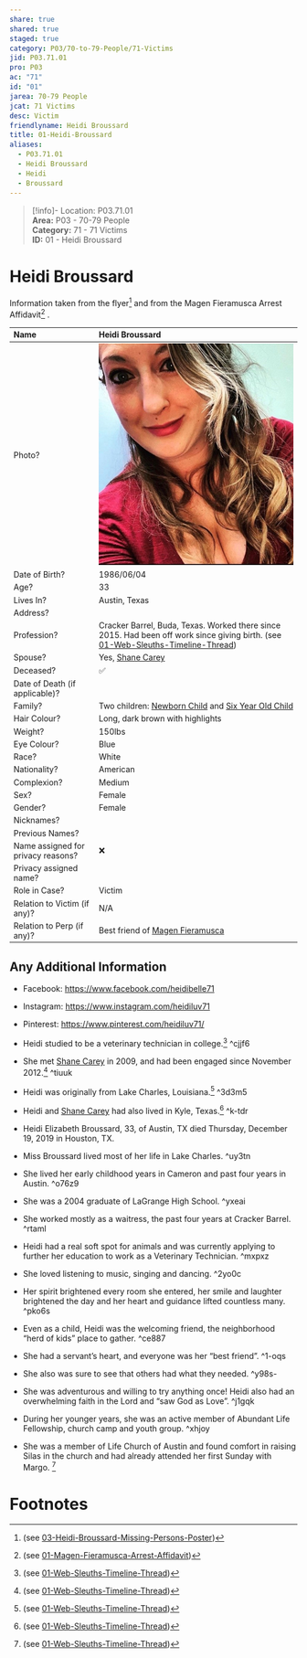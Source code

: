 ```yaml
---  
share: true  
shared: true  
staged: true  
category: P03/70-to-79-People/71-Victims  
jid: P03.71.01  
pro: P03  
ac: "71"  
id: "01"  
jarea: 70-79 People  
jcat: 71 Victims  
desc: Victim  
friendlyname: Heidi Broussard  
title: 01-Heidi-Broussard  
aliases:  
  - P03.71.01  
  - Heidi Broussard  
  - Heidi  
  - Broussard  
---  
```

>[!info]- Location: P03.71.01  
>**Area:** P03 - 70-79 People  
>**Category:** 71 - 71 Victims  
>**ID:** 01 - Heidi Broussard  
  
# Heidi Broussard  
  
Information taken from the flyer[^1] and from the Magen Fieramusca Arrest Affidavit[^2] .  
  
| Name                               | Heidi Broussard            |  
|:---------------------------------- |:---------- |  
| Photo?                             | ![02-Heidi\|200](../../../assets/attachments/02-Heidi.jpg) |  
| Date of Birth?                     | 1986/06/04           |  
| Age?                               | 33           |  
| Lives In?                          | Austin, Texas           |  
| Address?                           |            |  
| Profession?                        | Cracker Barrel, Buda, Texas. Worked there since 2015. Had been off work since giving birth. (see [01-Web-Sleuths-Timeline-Thread](../../40-to-49-Articles/41-Article-Archive/01-Web-Sleuths-Timeline-Thread.md#9g91f))            |  
| Spouse?                            | Yes, [Shane Carey](../73-Family-and-Friends/01-Shane-Carey.md#)           |  
| Deceased?                          | ✅      |  
| Date of Death (if applicable)?     |            |  
| Family?                            | Two children: [Newborn Child](../73-Family-and-Friends/02-Newborn-Child.md#) and [Six Year Old Child](../73-Family-and-Friends/03-Six-Year-Old-Child.md#)            |  
| Hair Colour?                       | Long, dark brown with highlights           |  
| Weight?                            | 150lbs           |  
| Eye Colour?                        | Blue           |  
| Race?                              | White           |  
| Nationality?                       | American           |  
| Complexion?                        | Medium           |  
| Sex?                               | Female           |  
| Gender?                                   | Female           |  
| Nicknames?                         |            |  
| Previous Names?                    |            |  
| Name assigned for privacy reasons? | ❌      |  
| Privacy assigned name?             |            |  
| Role in Case?                      |   Victim         |  
| Relation to Victim (if any)?       |   N/A         |  
| Relation to Perp (if any)?         |  Best friend of [Magen Fieramusca](../72-Suspects-and-People-of-Interest/01-Magen-Rose-Fieramusca.md#)           |  
  
## Any Additional Information  
  
- Facebook: https://www.facebook.com/heidibelle71  
- Instagram: https://www.instagram.com/heidiluv71  
- Pinterest: https://www.pinterest.com/heidiluv71/  
  
- Heidi studied to be a veterinary technician in college.[^3] ^cjjf6  
- She met [Shane Carey](../73-Family-and-Friends/01-Shane-Carey.md#) in 2009, and had been engaged since November 2012.[^4] ^tiuuk  
- Heidi was originally from Lake Charles, Louisiana.[^5] ^3d3m5  
- Heidi and [Shane Carey](../73-Family-and-Friends/01-Shane-Carey.md#) had also lived in Kyle, Texas.[^6] ^k-tdr  
  
- Heidi Elizabeth Broussard, 33, of Austin, TX died Thursday, December 19, 2019 in Houston, TX.    
    
- Miss Broussard lived most of her life in Lake Charles. ^uy3tn  
- She lived her early childhood years in Cameron and past four years in Austin. ^o76z9  
- She was a 2004 graduate of LaGrange High School. ^yxeai  
- She worked mostly as a waitress, the past four years at Cracker Barrel. ^rtaml  
- Heidi had a real soft spot for animals and was currently applying to further her education to work as a Veterinary Technician. ^mxpxz  
- She loved listening to music, singing and dancing. ^2yo0c  
- Her spirit brightened every room she entered, her smile and laughter brightened the day and her heart and guidance lifted countless many. ^pko6s  
- Even as a child, Heidi was the welcoming friend, the neighborhood “herd of kids” place to gather. ^ce887  
- She had a servant’s heart, and everyone was her “best friend”. ^1-oqs  
- She also was sure to see that others had what they needed. ^y98s-  
- She was adventurous and willing to try anything once! Heidi also had an overwhelming faith in the Lord and “saw God as Love”. ^j1gqk  
- During her younger years, she was an active member of Abundant Life Fellowship, church camp and youth group. ^xhjoy  
- She was a member of Life Church of Austin and found comfort in raising Silas in the church and had already attended her first Sunday with Margo.  [^7]   
# Footnotes  
  
[^1]: (see [03-Heidi-Broussard-Missing-Persons-Poster](../../20-to-29-Case-Files/21-File-Notes/03-Heidi-Broussard-Missing-Persons-Poster.md#xgjr))  
[^2]: (see [01-Magen-Fieramusca-Arrest-Affidavit](../../20-to-29-Case-Files/21-File-Notes/02-Magen-Fieramusca-Arrest-Affidavit.md#5xv2w))  
[^3]: (see [01-Web-Sleuths-Timeline-Thread](../../40-to-49-Articles/41-Article-Archive/01-Web-Sleuths-Timeline-Thread.md#qnec4))  
[^4]: (see [01-Web-Sleuths-Timeline-Thread](../../40-to-49-Articles/41-Article-Archive/01-Web-Sleuths-Timeline-Thread.md#fr-ni))  
[^5]: (see [01-Web-Sleuths-Timeline-Thread](../../40-to-49-Articles/41-Article-Archive/01-Web-Sleuths-Timeline-Thread.md#0sury))  
[^6]: (see [01-Web-Sleuths-Timeline-Thread](../../40-to-49-Articles/41-Article-Archive/01-Web-Sleuths-Timeline-Thread.md.md#0sury))  
[^7]: (see [01-Web-Sleuths-Timeline-Thread](../../40-to-49-Articles/41-Article-Archive/01-Web-Sleuths-Timeline-Thread.md#2pn-r))